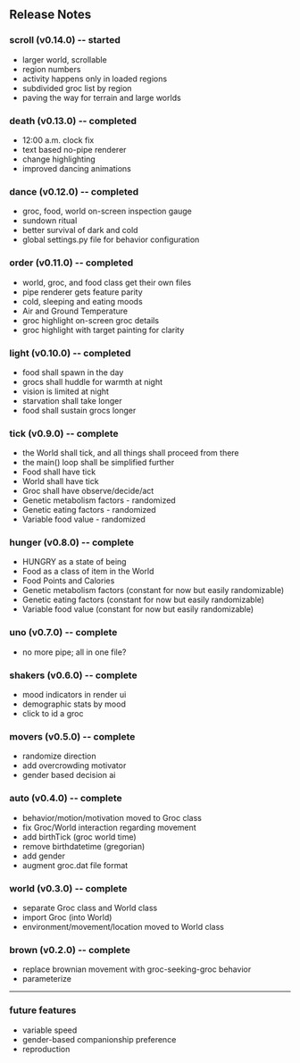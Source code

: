 ## Release Notes

### scroll (v0.14.0) -- started
- larger world, scrollable
- region numbers
- activity happens only in loaded regions
- subdivided groc list by region
- paving the way for terrain and large worlds

### death (v0.13.0) -- completed
- 12:00 a.m. clock fix
- text based no-pipe renderer
- change highlighting 
- improved dancing animations

### dance (v0.12.0) -- completed
- groc, food, world on-screen inspection gauge
- sundown ritual
- better survival of dark and cold
- global settings.py file for behavior configuration

### order (v0.11.0) -- completed
- world, groc, and food class get their own files 
- pipe renderer gets feature parity 
- cold, sleeping and eating moods
- Air and Ground Temperature
- groc highlight on-screen groc details
- groc highlight with target painting for clarity

### light (v0.10.0) -- completed
- food shall spawn in the day
- grocs shall huddle for warmth at night
- vision is limited at night
- starvation shall take longer
- food shall sustain grocs longer

### tick (v0.9.0) -- complete

- the World shall tick, and all things shall proceed from there
- the main() loop shall be simplified further
- Food shall have tick
- World shall have tick
- Groc shall have observe/decide/act
- Genetic metabolism factors - randomized
- Genetic eating factors - randomized
- Variable food value - randomized

### hunger (v0.8.0) -- complete
 
- HUNGRY as a state of being
- Food as a class of item in the World
- Food Points and Calories
- Genetic metabolism factors (constant for now but easily randomizable)
- Genetic eating factors (constant for now but easily randomizable)
- Variable food value (constant for now but easily randomizable)

### uno (v0.7.0) -- complete

- no more pipe; all in one file? 

### shakers (v0.6.0) -- complete

- mood indicators in render ui
- demographic stats by mood
- click to id a groc

### movers (v0.5.0) -- complete

- randomize direction
- add overcrowding motivator
- gender based decision ai 

### auto (v0.4.0) -- complete

- behavior/motion/motivation moved to Groc class
- fix Groc/World interaction regarding movement
- add birthTick (groc world time)
- remove birthdatetime (gregorian)
- add gender
- augment groc.dat file format

### world (v0.3.0) -- complete

- separate Groc class and World class
- import Groc (into World)
- environment/movement/location moved to World class

### brown (v0.2.0) -- complete

- replace brownian movement with groc-seeking-groc behavior
- parameterize 


---


### future features
- variable speed
- gender-based companionship preference
- reproduction
